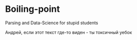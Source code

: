 # Boiling-point
Parsing and Data-Science for stupid students

Андрей, если этот текст где-то виден - ты токсичный уебок
